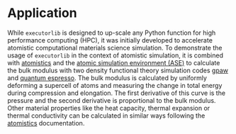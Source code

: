 # Application
While `executorlib` is designed to up-scale any Python function for high performance computing (HPC), it was initially
developed to accelerate atomistic computational materials science simulation. To demonstrate the usage of `executorlib`
in the context of atomistic simulation, it is combined with [atomistics](https://atomistics.readthedocs.io/) and the
[atomic simulation environment (ASE)](https://wiki.fysik.dtu.dk/ase/) to calculate the bulk modulus with two density
functional theory simulation codes [gpaw](https://gpaw.readthedocs.io/index.html) and [quantum espresso](https://www.quantum-espresso.org).
The bulk modulus is calculated by uniformly deforming a supercell of atoms and measuring the change in total energy 
during compression and elongation. The first derivative of this curve is the pressure and the second derivative is 
proportional to the bulk modulus. Other material properties like the heat capacity, thermal expansion or thermal conductivity
can be calculated in similar ways following the [atomistics](https://atomistics.readthedocs.io/) documentation. 
